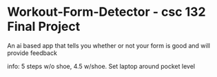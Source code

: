 # Workout-Form-Detector - csc 132 Final Project
An ai based app that tells you whether or not your form is good and will provide feedback



info: 5 steps w/o shoe, 4.5 w/shoe. Set laptop around pocket level
